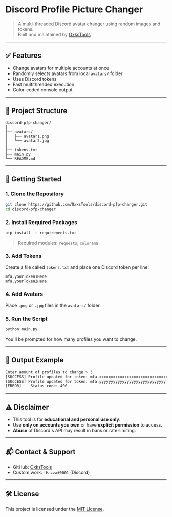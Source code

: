 # Discord Profile Picture Changer

> A multi-threaded Discord avatar changer using random images and tokens.  
> Built and maintained by [OxksTools](https://github.com/OxksTools)

---

## ✅ Features

- Change avatars for multiple accounts at once
- Randomly selects avatars from local `avatars/` folder
- Uses Discord tokens
- Fast multithreaded execution
- Color-coded console output

---

## 📁 Project Structure

```
discord-pfp-changer/
│
├── avatars/
│   ├── avatar1.png
│   └── avatar2.jpg
│
├── tokens.txt
├── main.py
└── README.md
```

---

## 🚀 Getting Started

### 1. Clone the Repository
```bash
git clone https://github.com/OxksTools/discord-pfp-changer.git
cd discord-pfp-changer
```

### 2. Install Required Packages
```bash
pip install -r requirements.txt
```

> Required modules: `requests`, `colorama`

### 3. Add Tokens
Create a file called `tokens.txt` and place one Discord token per line:
```
mfa.yourToken1Here
mfa.yourToken2Here
```

### 4. Add Avatars  
Place `.png` or `.jpg` files in the `avatars/` folder.

### 5. Run the Script
```bash
python main.py
```

You'll be prompted for how many profiles you want to change.

---

## 📌 Output Example
```bash
Enter amount of profiles to change > 3
[SUCCESS] Profile updated for token: mfa.xxxxxxxxxxxxxxxxxxxxxxxxxxxxxx
[SUCCESS] Profile updated for token: mfa.yyyyyyyyyyyyyyyyyyyyyyyyyyyyy
[ERROR]    Status code: 400
```

---

## ⚠️ Disclaimer

- This tool is for **educational and personal use only**.
- Use **only on accounts you own** or have **explicit permission** to access.
- **Abuse** of Discord's API may result in bans or rate-limiting.

---

## 📬 Contact & Support

- GitHub: [OxksTools](https://github.com/OxksTools)
- Custom work: `!Hazza#0001` (Discord)

---

## 🛠️ License

This project is licensed under the [MIT License](LICENSE).
